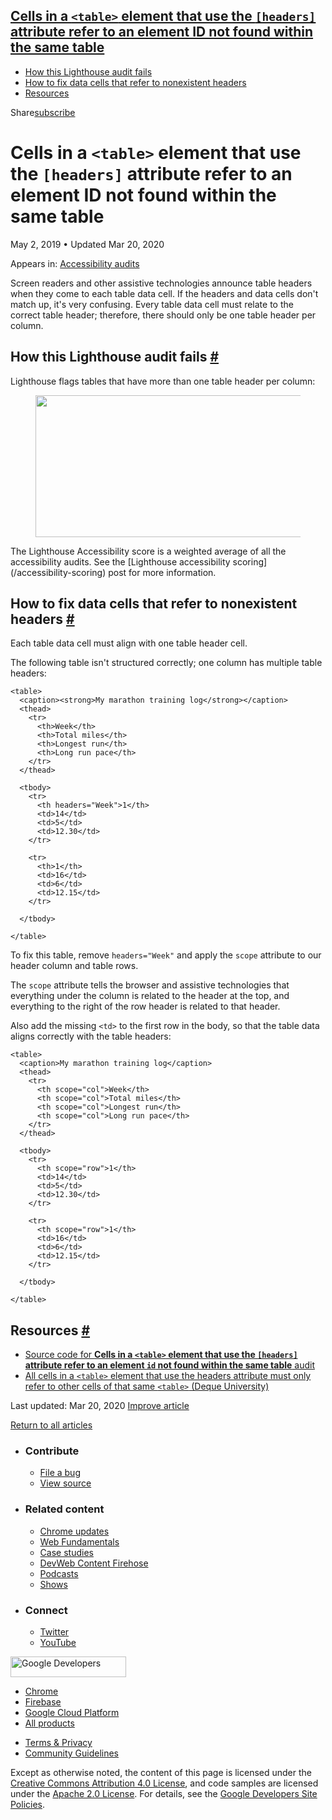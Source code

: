 





<a href="#cells-in-a-lesscodegreaterandlttableandgtlesscodegreater-element-that-use-the-lesscodegreaterheaderslesscodegreater-attribute-refer-to-an-element-id-not-found-within-the-same-table" class="w-toc__header--link">Cells in a <code>&lt;table&gt;</code> element that use the <code>[headers]</code> attribute refer to an element ID not found within the same table</a>
----------------------------------------------------------------------------------------------------------------------------------------------------------------------------------------------------------------------------------------------------------------------------------------------------------------------------------------------------------------------------------

-   [How this Lighthouse audit fails](#how-this-lighthouse-audit-fails)
-   [How to fix data cells that refer to nonexistent headers](#how-to-fix-data-cells-that-refer-to-nonexistent-headers)
-   [Resources](#resources)

Share<a href="/newsletter/" class="gc-analytics-event w-actions__fab w-actions__fab--subscribe"><span>subscribe</span></a>

Cells in a `<table>` element that use the `[headers]` attribute refer to an element ID not found within the same table
======================================================================================================================

May 2, 2019 <span class="w-author__separator">•</span> Updated Mar 20, 2020

<span class="w-post-signpost__title">Appears in:</span> <a href="/lighthouse-accessibility" class="w-post-signpost__link">Accessibility audits</a>

Screen readers and other assistive technologies announce table headers when they come to each table data cell. If the headers and data cells don't match up, it's very confusing. Every table data cell must relate to the correct table header; therefore, there should only be one table header per column.

How this Lighthouse audit fails <a href="#how-this-lighthouse-audit-fails" class="w-headline-link">#</a>
--------------------------------------------------------------------------------------------------------

Lighthouse flags tables that have more than one table header per column:

<figure><img src="https://web-dev.imgix.net/image/tcFciHGuF3MxnTr1y5ue01OGLBn2/RI3y7LU6YECI6AdOw5GC.png?auto=format" class="w-screenshot" sizes="(min-width: 800px) 800px, calc(100vw - 48px)" srcset="https://web-dev.imgix.net/image/tcFciHGuF3MxnTr1y5ue01OGLBn2/RI3y7LU6YECI6AdOw5GC.png?auto=format&amp;w=200 200w, https://web-dev.imgix.net/image/tcFciHGuF3MxnTr1y5ue01OGLBn2/RI3y7LU6YECI6AdOw5GC.png?auto=format&amp;w=228 228w, https://web-dev.imgix.net/image/tcFciHGuF3MxnTr1y5ue01OGLBn2/RI3y7LU6YECI6AdOw5GC.png?auto=format&amp;w=260 260w, https://web-dev.imgix.net/image/tcFciHGuF3MxnTr1y5ue01OGLBn2/RI3y7LU6YECI6AdOw5GC.png?auto=format&amp;w=296 296w, https://web-dev.imgix.net/image/tcFciHGuF3MxnTr1y5ue01OGLBn2/RI3y7LU6YECI6AdOw5GC.png?auto=format&amp;w=338 338w, https://web-dev.imgix.net/image/tcFciHGuF3MxnTr1y5ue01OGLBn2/RI3y7LU6YECI6AdOw5GC.png?auto=format&amp;w=385 385w, https://web-dev.imgix.net/image/tcFciHGuF3MxnTr1y5ue01OGLBn2/RI3y7LU6YECI6AdOw5GC.png?auto=format&amp;w=439 439w, https://web-dev.imgix.net/image/tcFciHGuF3MxnTr1y5ue01OGLBn2/RI3y7LU6YECI6AdOw5GC.png?auto=format&amp;w=500 500w, https://web-dev.imgix.net/image/tcFciHGuF3MxnTr1y5ue01OGLBn2/RI3y7LU6YECI6AdOw5GC.png?auto=format&amp;w=571 571w, https://web-dev.imgix.net/image/tcFciHGuF3MxnTr1y5ue01OGLBn2/RI3y7LU6YECI6AdOw5GC.png?auto=format&amp;w=650 650w, https://web-dev.imgix.net/image/tcFciHGuF3MxnTr1y5ue01OGLBn2/RI3y7LU6YECI6AdOw5GC.png?auto=format&amp;w=741 741w, https://web-dev.imgix.net/image/tcFciHGuF3MxnTr1y5ue01OGLBn2/RI3y7LU6YECI6AdOw5GC.png?auto=format&amp;w=845 845w, https://web-dev.imgix.net/image/tcFciHGuF3MxnTr1y5ue01OGLBn2/RI3y7LU6YECI6AdOw5GC.png?auto=format&amp;w=964 964w, https://web-dev.imgix.net/image/tcFciHGuF3MxnTr1y5ue01OGLBn2/RI3y7LU6YECI6AdOw5GC.png?auto=format&amp;w=1098 1098w, https://web-dev.imgix.net/image/tcFciHGuF3MxnTr1y5ue01OGLBn2/RI3y7LU6YECI6AdOw5GC.png?auto=format&amp;w=1252 1252w, https://web-dev.imgix.net/image/tcFciHGuF3MxnTr1y5ue01OGLBn2/RI3y7LU6YECI6AdOw5GC.png?auto=format&amp;w=1428 1428w, https://web-dev.imgix.net/image/tcFciHGuF3MxnTr1y5ue01OGLBn2/RI3y7LU6YECI6AdOw5GC.png?auto=format&amp;w=1600 1600w" width="800" height="227" /></figure>The Lighthouse Accessibility score is a weighted average of all the accessibility audits. See the [Lighthouse accessibility scoring](/accessibility-scoring) post for more information.

How to fix data cells that refer to nonexistent headers <a href="#how-to-fix-data-cells-that-refer-to-nonexistent-headers" class="w-headline-link">#</a>
--------------------------------------------------------------------------------------------------------------------------------------------------------

Each table data cell must align with one table header cell.

The following table isn't structured correctly; one column has multiple table headers:

    <table>
      <caption><strong>My marathon training log</strong></caption>
      <thead>
        <tr>
          <th>Week</th>
          <th>Total miles</th>
          <th>Longest run</th>
          <th>Long run pace</th>
        </tr>
      </thead>

      <tbody>
        <tr>
          <th headers="Week">1</th>
          <td>14</td>
          <td>5</td>
          <td>12.30</td>
        </tr>

        <tr>
          <th>1</th>
          <td>16</td>
          <td>6</td>
          <td>12.15</td>
        </tr>

      </tbody>

    </table>

To fix this table, remove `headers="Week"` and apply the `scope` attribute to our header column and table rows.

The `scope` attribute tells the browser and assistive technologies that everything under the column is related to the header at the top, and everything to the right of the row header is related to that header.

Also add the missing `<td>` to the first row in the body, so that the table data aligns correctly with the table headers:

    <table>
      <caption>My marathon training log</caption>
      <thead>
        <tr>
          <th scope="col">Week</th>
          <th scope="col">Total miles</th>
          <th scope="col">Longest run</th>
          <th scope="col">Long run pace</th>
        </tr>
      </thead>

      <tbody>
        <tr>
          <th scope="row">1</th>
          <td>14</td>
          <td>5</td>
          <td>12.30</td>
        </tr>

        <tr>
          <th scope="row">1</th>
          <td>16</td>
          <td>6</td>
          <td>12.15</td>
        </tr>

      </tbody>

    </table>

Resources <a href="#resources" class="w-headline-link">#</a>
------------------------------------------------------------

-   [Source code for **Cells in a `<table>` element that use the `[headers]` attribute refer to an element `id` not found within the same table** audit](https://github.com/GoogleChrome/lighthouse/blob/master/lighthouse-core/audits/accessibility/td-headers-attr.js)
-   [All cells in a `<table>` element that use the headers attribute must only refer to other cells of that same `<table>` (Deque University)](https://dequeuniversity.com/rules/axe/3.3/td-headers-attr)

<span class="w-mr--sm">Last updated: Mar 20, 2020 </span>[Improve article](https://github.com/GoogleChrome/web.dev/blob/master/src/site/content/en/lighthouse-accessibility/td-headers-attr/index.md)

<a href="/lighthouse-accessibility" class="gc-analytics-event w-article-navigation__link w-article-navigation__link--back w-article-navigation__link--single">Return to all articles</a>

-   ### Contribute

    -   <a href="https://github.com/GoogleChrome/web.dev/issues/new?assignees=&amp;labels=bug&amp;template=bug_report.md&amp;title=" class="w-footer__linkbox-link">File a bug</a>
    -   <a href="https://github.com/googlechrome/web.dev" class="w-footer__linkbox-link">View source</a>

-   ### Related content

    -   <a href="https://blog.chromium.org/" class="w-footer__linkbox-link">Chrome updates</a>
    -   <a href="https://developers.google.com/web/" class="w-footer__linkbox-link">Web Fundamentals</a>
    -   <a href="https://developers.google.com/web/showcase/" class="w-footer__linkbox-link">Case studies</a>
    -   <a href="https://devwebfeed.appspot.com/" class="w-footer__linkbox-link">DevWeb Content Firehose</a>
    -   <a href="/podcasts/" class="w-footer__linkbox-link">Podcasts</a>
    -   <a href="/shows/" class="w-footer__linkbox-link">Shows</a>

-   ### Connect

    -   <a href="https://www.twitter.com/ChromiumDev" class="w-footer__linkbox-link">Twitter</a>
    -   <a href="https://www.youtube.com/user/ChromeDevelopers" class="w-footer__linkbox-link">YouTube</a>

<a href="https://developers.google.com/" class="w-footer__utility-logo-link"><img src="/images/lockup-color.png" alt="Google Developers" class="w-footer__utility-logo" width="185" height="33" /></a>

-   <a href="https://developer.chrome.com/" class="w-footer__utility-link">Chrome</a>
-   <a href="https://firebase.google.com/" class="w-footer__utility-link">Firebase</a>
-   <a href="https://cloud.google.com/" class="w-footer__utility-link">Google Cloud Platform</a>
-   <a href="https://developers.google.com/products" class="w-footer__utility-link">All products</a>

<!-- -->

-   <a href="https://policies.google.com/" class="w-footer__utility-link">Terms &amp; Privacy</a>
-   <a href="/community-guidelines/" class="w-footer__utility-link">Community Guidelines</a>

Except as otherwise noted, the content of this page is licensed under the [Creative Commons Attribution 4.0 License](https://creativecommons.org/licenses/by/4.0/), and code samples are licensed under the [Apache 2.0 License](https://www.apache.org/licenses/LICENSE-2.0). For details, see the [Google Developers Site Policies](https://developers.google.com/terms/site-policies).
